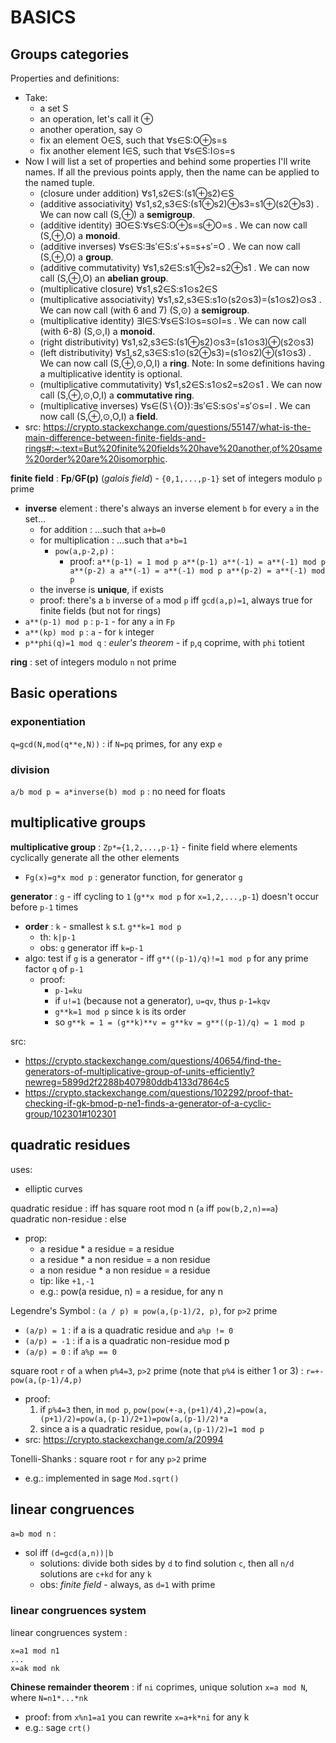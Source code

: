 # BASICS

## Groups categories

Properties and definitions:
*	Take:
	*	a set S
	*	an operation, let's call it ⊕
	*	another operation, say ⊙
	*	fix an element O∈S, such that ∀s∈S:O⊕s=s
	*	fix another element I∈S, such that ∀s∈S:I⊙s=s
*	Now I will list a set of properties and behind some properties I'll write names. If all the previous points apply, then the name can be applied to the named tuple.
	*	(closure under addition) ∀s1,s2∈S:(s1⊕s2)∈S
	*	(additive associativity) ∀s1,s2,s3∈S:(s1⊕s2)⊕s3=s1⊕(s2⊕s3) . We can now call (S,⊕) a **semigroup**.
	*	(additive identity) ∃O∈S:∀s∈S:O⊕s=s⊕O=s . We can now call (S,⊕,O)  a **monoid**.
	*	(additive inverses) ∀s∈S:∃s′∈S:s′+s=s+s′=O . We can now call (S,⊕,O)  a **group**.
	*	(additive commutativity) ∀s1,s2∈S:s1⊕s2=s2⊕s1 . We can now call (S,⊕,O)  an **abelian group**.
	*	(multiplicative closure) ∀s1,s2∈S:s1⊙s2∈S
	*	(multiplicative associativity) ∀s1,s2,s3∈S:s1⊙(s2⊙s3)=(s1⊙s2)⊙s3 . We can now call (with 6 and 7) (S,⊙)  a **semigroup**.
	*	(multiplicative identity) ∃I∈S:∀s∈S:I⊙s=s⊙I=s . We can now call (with 6-8) (S,⊙,I)  a **monoid**.
	*	(right distributivity) ∀s1,s2,s3∈S:(s1⊕s2)⊙s3=(s1⊙s3)⊕(s2⊙s3)
	*	(left distributivity) ∀s1,s2,s3∈S:s1⊙(s2⊕s3)=(s1⊙s2)⊕(s1⊙s3) . We can now call (S,⊕,⊙,O,I)  a **ring**. Note: In some definitions having a multiplicative identity is optional.
	*	(multiplicative commutativity) ∀s1,s2∈S:s1⊙s2=s2⊙s1 . We can now call (S,⊕,⊙,O,I)  a **commutative ring**.
	*	(multiplicative inverses) ∀s∈(S∖{O}):∃s′∈S:s⊙s′=s′⊙s=I . We can now call (S,⊕,⊙,O,I)  a **field**.
*	src: https://crypto.stackexchange.com/questions/55147/what-is-the-main-difference-between-finite-fields-and-rings#:~:text=But%20finite%20fields%20have%20another,of%20same%20order%20are%20isomorphic.

**finite field** : **Fp**/**GF(p)** (_galois field_) - `{0,1,...,p-1}` set of integers modulo `p` prime  
*	**inverse** element : there's always an inverse element `b` for every `a` in the set...
	*	for addition : ...such that `a+b=0`
	*	for multiplication : ...such that `a*b=1`
		*	`pow(a,p-2,p)` :
			*	proof:
					```
					a**(p-1) = 1 mod p
					a**(p-1) a**(-1) = a**(-1) mod p
					a**(p-2) a a**(-1) = a**(-1) mod p
					a**(p-2) = a**(-1) mod p
					```
	*	the inverse is **unique**, if exists
	*	proof: there's a `b` inverse of `a` mod `p` iff `gcd(a,p)=1`, always true for finite fields (but not for rings)
*	`a**(p-1) mod p` : `p-1` - for any `a` in `Fp`  
*	`a**(kp) mod p` : `a` - for `k` integer  
*	`p**phi(q)=1 mod q` : _euler's theorem_ - if `p`,`q` coprime, with `phi` totient

**ring** : set of integers modulo `n` not prime  

## Basic operations

### exponentiation
`q=gcd(N,mod(q**e,N))` : if `N=pq` primes, for any exp `e`  

### division
`a/b mod p = a*inverse(b) mod p` : no need for floats  

## multiplicative groups

**multiplicative group** : `Zp*={1,2,...,p-1}` - finite field where elements cyclically generate all the other elements  
*	`Fg(x)=g*x mod p` : generator function, for generator `g`

**generator** : `g` - iff cycling to `1` (`g**x mod p` for `x=1,2,...,p-1`) doesn't occur before `p-1` times  
*	**order** : `k` - smallest `k` s.t. `g**k=1 mod p`
	*	th: `k|p-1`
	*	obs: `g` generator iff `k=p-1`
*	algo: test if `g` is a generator - iff `g**((p-1)/q)!=1 mod p` for any prime factor `q` of `p-1`
	*	proof:
		*	`p-1=ku`
		*	if `u!=1` (because not a generator), `u=qv`, thus `p-1=kqv`
		*	`g**k=1 mod p` since `k` is its order
		*	so `g**k = 1 = (g**k)**v = g**kv = g**((p-1)/q) = 1 mod p`

src:
*	https://crypto.stackexchange.com/questions/40654/find-the-generators-of-multiplicative-group-of-units-efficiently?newreg=5899d2f2288b407980ddb4133d7864c5
*	https://crypto.stackexchange.com/questions/102292/proof-that-checking-if-gk-bmod-p-ne1-finds-a-generator-of-a-cyclic-group/102301#102301

## quadratic residues

uses:
*	elliptic curves  

quadratic residue : iff has square root mod n (`a` iff `pow(b,2,n)==a`)  
quadratic non-residue : else  
*	prop: 
	*	a residue * a residue = a residue
	*	a residue * a non residue = a non residue
	*	a non residue * a non residue = a residue
	*	tip: like `+1,-1`
	*	e.g.: pow(a residue, n) = a residue, for any n


Legendre's Symbol : `(a / p) ≡ pow(a,(p-1)/2, p)`, for `p>2` prime
*	`(a/p) = 1` : if a is a quadratic residue and `a%p != 0`
*	`(a/p) = -1` : if a is a quadratic non-residue mod p
*	`(a/p) = 0` : if `a%p == 0`

square root `r` of `a` when `p%4=3`, `p>2` prime (note that `p%4` is either 1 or 3) : `r=+-pow(a,(p-1)/4,p)`
*	proof:
	1.	if `p%4=3` then, in `mod p`, `pow(pow(+-a,(p+1)/4),2)=pow(a,(p+1)/2)=pow(a,(p-1)/2+1)=pow(a,(p-1)/2)*a`
	2.	since a is a quadratic residue, `pow(a,(p-1)/2)=1 mod p`
*	src: https://crypto.stackexchange.com/a/20994

Tonelli-Shanks : square root `r` for any `p>2` prime
*	e.g.: implemented in sage `Mod.sqrt()`

## linear congruences
`a=b mod n` : 
*	sol iff `(d=gcd(a,n))|b`
	*	solutions: divide both sides by `d` to find solution `c`, then all `n/d` solutions are `c+kd` for any `k`
	*	obs: _finite field_ - always, as `d=1` with prime

### linear congruences system

linear congruences system :
```
x=a1 mod n1
...
x=ak mod nk
```

**Chinese remainder theorem** : if `ni` coprimes, unique solution `x=a mod N`, where `N=n1*...*nk`  
*	proof: from `x%n1=a1` you can rewrite `x=a+k*ni` for any k
*	e.g.: sage `crt()`
